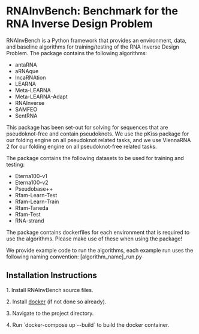 <h1>RNAInvBench: Benchmark for the RNA Inverse Design Problem</h1>
<p>RNAInvBench is a Python framework that provides an environment, data, and baseline algorithms for training/testing of the RNA Inverse Design Problem.
The package contains the following algorithms:

- antaRNA
- aRNAque
- IncaRNAtion
- LEARNA
- Meta-LEARNA
- Meta-LEARNA-Adapt
- RNAInverse
- SAMFEO
- SentRNA

This package has been set-out for solving for sequences that are pseudoknot-free and contain pseudoknots. We use the pKiss package for our folding engine on all pseudoknot related tasks, and we use ViennaRNA 2 for our folding engine on all pseudoknot-free related tasks.

The package contains the following datasets to be used for training and testing:
- Eterna100-v1
- Eterna100-v2
- Pseudobase++
- Rfam-Learn-Test
- Rfam-Learn-Train
- Rfam-Taneda
- Rfam-Test
- RNA-strand

The package contains dockerfiles for each environment that is required to use the algorithms. Please make use of these when using the package!

We provide example code to run the algorithms, each example run uses the following naming convention: [algorithm_name]_run.py

</p>

<h2>Installation Instructions</h2>

<p>1. Install RNAInvBench source files.</p>
<p>2. Install <a href="https://docs.docker.com/get-docker/">docker</a> (if not done so already).</p>
<p>3. Navigate to the project directory.</p>
<p>4. Run `docker-compose up --build` to build the docker container.</p>
